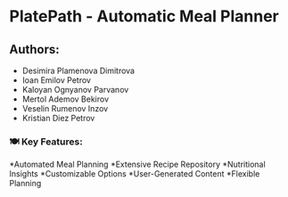 # PlatePath - Automatic Meal Planner
## Authors:
* Desimira Plamenova Dimitrova
* Ioan Emilov Petrov
* Kaloyan Ognyanov Parvanov
* Mertol Ademov Bekirov
* Veselin Rumenov Inzov
* Kristian Diez Petrov

### 🍽 Key Features:
*Automated Meal Planning
*Extensive Recipe Repository
*Nutritional Insights
*Customizable Options
*User-Generated Content
*Flexible Planning
